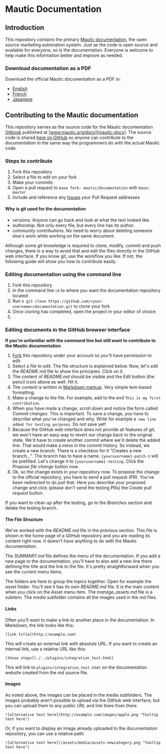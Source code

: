 # Mautic Documentation

## Introduction
This repository contains the primary [Mautic documentation][mautic-docs], the open source marketing automation system. Just as the code is open source and available for everyone, so is the documentation. Everyone is welcome to help make this information better and improve as needed.

### Download documentation as a PDF

Download the official Mautic documentation as a PDF in:
* [English][docs-eng]
* [French][docs-fr]
* [Japanese][docs-jp]


## Contributing to the Mautic documentation

This repository serves as the source code for the Mautic documentation [Gitbook][gitbook] published at [www.mautic.org/docs][mautic-docs]. The source code is shared [here on GitHub][mautic-docs-github] so anyone can contribute to the documentation in the same way the programmers do with the actual Mautic code.

### Steps to contribute

1. Fork this repository
2. Select a file to edit on your fork
3. Make your commits
4. Open a pull request to `base fork: mautic/documentation` with `base: master`
5. Include and reference any [Issues][doc-issues] your Pull Request addresses


#### Why is git used for the documentation

- *versions*. Anyone can go back and look at what the text looked like.
- *authorship*. Not only every file, but every line has its author.
- *community contributions*. No need to worry about deleting someone else's work while working on the same document.

Although some git knowledge is required to clone, modify, commit and push changes, there is a way to avoid that and edit the files directly in the GitHub web interface. If you know git, use the workflow you like. If not, the following guide will show you how to contribute easily.

### Editing documentation using the command line

1. Fork this repository
2. In the command line `cd` to where you want the documentation repository located
3. Run `$ git clone https://github.com/<your-username>/documentation.git` to clone your fork
4. Once cloning has completed, open the project in your editor of choice
5.

### Editing documents in the GitHub browser interface
**If you're unfamiliar with the command line but still want to contribute to the Mautic documentation**

1. [Fork](https://github.com/mautic/documentation#fork-destination-box) this repository under your account so you'll have permission to edit.
2. Select a file to edit. The file structure is explained below. Now, let's edit the *README.md* file to show the principles. Click on it.
3. The content of *README.md* should be visible and the *Edit* button (the pencil icon) above as well. Hit it.
4. The content is written in [Markdown markup](https://daringfireball.net/projects/markdown/). Very simple text-based formatting.
5. Make a change to the file. For example, add to the end `This is my first contribution`.
6. When you have made a change, scroll down and notice the form called *Commit changes*. This is important. To save a change, you have to describe what you've changed and why. Write for example `A new line added for testing purposes`. Do not save yet!
7. Because the GitHub web interface does not provide all features of git, we won't have an easy way to revert our change back to the original state. We'd have to create another commit where we'd delete the added line. That would make a mess in the commit history. So instead, we create a new branch. There is a checkbox for it "Creates a new branch...". The branch has to have a name. `{yourusername}-patch-1` will be prefilled. Let's change it to `{yourusername}-testing`. Click the *Propose file change* button now.
8. Ok, so the change exists in your repository now. To propose the change to the official repository, you have to send a pull request (PR). You've been redirected to do just that. Here you describe your proposed change and click (please don't send the testing PRs) the *Create pull request* button.

If you want to clean up after the testing, go to the *Branches* section and delete the testing branch.

#### The File Structure

We've worked with the *README.md* file in the previous section. This file is shown in the home page of a GitHub repository and you are reading its content right now. It doesn't have anything to do with the Mautic documentation.

The *SUMMARY.md* file defines the menu of the documentation. If you add a new page to the documentation, you'll have to also add a new line there defining the title and the link to the file. It's pretty straightforward when you see the current menu items.

The folders are here to group the topics together. Open for example the *asset* folder. You'll see it has its own *README.md* file. It is the main content when you click on the Asset menu item. The *manage_assets.md* file is a subitem. The *media* subfolder contains all the images used in the *md* files.

#### Links

Often you'll want to make a link to another place in the documentation. In Markdown, the link looks like this:

```
[link title](http://example.com)
```

This will create an external link with absolute URL. If you want to create an internal link, use a relative URL like this:

```
[these steps](./../plugins/integration_test.html)
```
This will link to `plugins/integration_test.html` on the documentation website created from the *md* source file.

#### Images

As noted above, the images can be placed in the media subfolders. The images probably aren't possible to upload via the GitHub web interface, but you can upload them to any public URL and link them from there.

```
![alternative text here](http://example.com/images/apple.png "Tooltip text here")
```
Or, if you want to display an image already uploaded to the documentation repository, you can use a relative path:

```
![alternative text here](/assets/media/assets-newcategory.png "Tooltip text here")
```





<!--
Links below
-->

[mautic-docs]: https://mautic.org/docs/

[docs-eng]: https://mautic.org/docs/mautic_docs_en.pdf

[docs-fr]: https://mautic.org/docs/mautic_docs_fr.pdf

[docs-jp]: https://mautic.org/docs/mautic_docs_jp.pdf

[gitbook]: https://www.gitbook.com/

[mautic-docs-github]: https://github.com/mautic/documentation

[doc-issues]: https://github.com/mautic/documentation/issues
